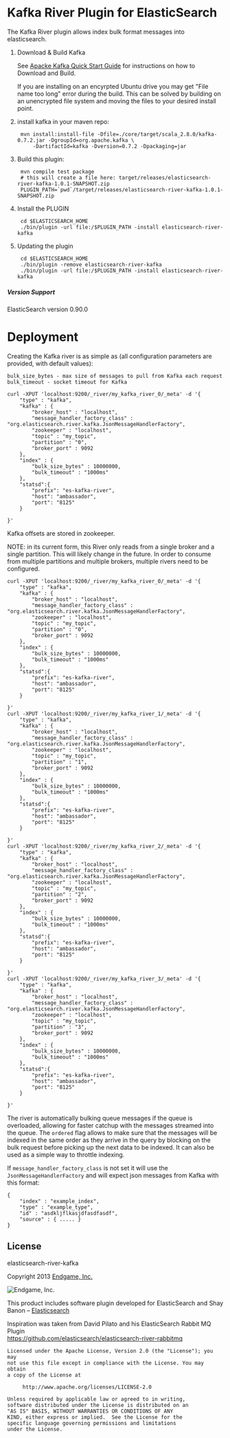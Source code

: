 Kafka River Plugin for ElasticSearch
==================================

The Kafka River plugin allows index bulk format messages into elasticsearch.

1. Download & Build Kafka
	
	See [Apacke Kafka Quick Start Guide](http://kafka.apache.org/07/quickstart.html)  for instructions on how to Download and Build.

	If you are installing on an encyrpted Ubuntu drive you may get "File name too long" error during the build. 
	This can be solved by building on an unencrypted file system and moving the files to your desired install point. 

2. install kafka in your maven repo:

        mvn install:install-file -Dfile=./core/target/scala_2.8.0/kafka-0.7.2.jar -DgroupId=org.apache.kafka \
            -DartifactId=kafka -Dversion=0.7.2 -Dpackaging=jar

3. Build this plugin:

        mvn compile test package 
        # this will create a file here: target/releases/elasticsearch-river-kafka-1.0.1-SNAPSHOT.zip
        PLUGIN_PATH=`pwd`/target/releases/elasticsearch-river-kafka-1.0.1-SNAPSHOT.zip

4. Install the PLUGIN

        cd $ELASTICSEARCH_HOME
        ./bin/plugin -url file:/$PLUGIN_PATH -install elasticsearch-river-kafka

5. Updating the plugin

        cd $ELASTICSEARCH_HOME
        ./bin/plugin -remove elasticsearch-river-kafka
        ./bin/plugin -url file:/$PLUGIN_PATH -install elasticsearch-river-kafka

##### Version Support

ElasticSearch version 0.90.0


Deployment
==========

Creating the Kafka river is as simple as (all configuration parameters are provided, with default values):

    bulk_size_bytes - max size of messages to pull from Kafka each request
    bulk_timeout - socket timeout for Kafka

	curl -XPUT 'localhost:9200/_river/my_kafka_river_0/_meta' -d '{
	    "type" : "kafka",
	    "kafka" : {
	        "broker_host" : "localhost", 
			"message_handler_factory_class" : "org.elasticsearch.river.kafka.JsonMessageHandlerFactory",
	        "zookeeper" : "localhost",
	        "topic" : "my_topic",
	        "partition" : "0",
	        "broker_port" : 9092
	    },
	    "index" : {
	        "bulk_size_bytes" : 10000000,
	        "bulk_timeout" : "1000ms"
        },
        "statsd":{
            "prefix": "es-kafka-river",
            "host": "ambassador",
            "port": "8125"
        }

	}'

Kafka offsets are stored in zookeeper.

NOTE: in its current form, this River only reads from a single broker and a single partition.  This will likely change in the future.  In 
order to consume from multiple partitions and multiple brokers, multiple rivers need to be configured.

	curl -XPUT 'localhost:9200/_river/my_kafka_river_0/_meta' -d '{
	    "type" : "kafka",
	    "kafka" : {
	        "broker_host" : "localhost", 
			"message_handler_factory_class" : "org.elasticsearch.river.kafka.JsonMessageHandlerFactory",
	        "zookeeper" : "localhost",
	        "topic" : "my_topic",
	        "partition" : "0",
	        "broker_port" : 9092
	    },
	    "index" : {
	        "bulk_size_bytes" : 10000000,
	        "bulk_timeout" : "1000ms"
        },
        "statsd":{
            "prefix": "es-kafka-river",
            "host": "ambassador",
            "port": "8125"
        }

	}'
	curl -XPUT 'localhost:9200/_river/my_kafka_river_1/_meta' -d '{
	    "type" : "kafka",
	    "kafka" : {
	        "broker_host" : "localhost", 
			"message_handler_factory_class" : "org.elasticsearch.river.kafka.JsonMessageHandlerFactory",
	        "zookeeper" : "localhost",
	        "topic" : "my_topic",
	        "partition" : "1",
	        "broker_port" : 9092
	    },
	    "index" : {
	        "bulk_size_bytes" : 10000000,
	        "bulk_timeout" : "1000ms"
        },
        "statsd":{
            "prefix": "es-kafka-river",
            "host": "ambassador",
            "port": "8125"
        }

	}'
	curl -XPUT 'localhost:9200/_river/my_kafka_river_2/_meta' -d '{
	    "type" : "kafka",
	    "kafka" : {
	        "broker_host" : "localhost", 
			"message_handler_factory_class" : "org.elasticsearch.river.kafka.JsonMessageHandlerFactory",
	        "zookeeper" : "localhost",
	        "topic" : "my_topic",
	        "partition" : "2",
	        "broker_port" : 9092
	    },
	    "index" : {
	        "bulk_size_bytes" : 10000000,
	        "bulk_timeout" : "1000ms"
        },
        "statsd":{
            "prefix": "es-kafka-river",
            "host": "ambassador",
            "port": "8125"
        }

	}'
	curl -XPUT 'localhost:9200/_river/my_kafka_river_3/_meta' -d '{
	    "type" : "kafka",
	    "kafka" : {
	        "broker_host" : "localhost", 
			"message_handler_factory_class" : "org.elasticsearch.river.kafka.JsonMessageHandlerFactory",
	        "zookeeper" : "localhost",
	        "topic" : "my_topic",
	        "partition" : "3",
	        "broker_port" : 9092
	    },
	    "index" : {
	        "bulk_size_bytes" : 10000000,
	        "bulk_timeout" : "1000ms"
        },
        "statsd":{
            "prefix": "es-kafka-river",
            "host": "ambassador",
            "port": "8125"
        }

	}'
    
The river is automatically bulking queue messages if the queue is overloaded, allowing for faster catchup with the 
messages streamed into the queue. The `ordered` flag allows to make sure that the messages will be indexed in the 
same order as they arrive in the query by blocking on the bulk request before picking up the next data to be indexed. 
It can also be used as a simple way to throttle indexing.

If `message_handler_factory_class` is not set it will use the `JsonMessageHandlerFactory` and will expect json messages from Kafka with this format:

	{	
		"index" : "example_index", 
		"type" : "example_type", 
		"id" : "asdkljflkasjdfasdfasdf", 
		"source" : { ..... } 
	}   

License
-------

elasticsearch-river-kafka
	
Copyright 2013 [Endgame, Inc.](http://www.endgame.com/)

![Endgame, Inc.](http://www.endgame.com/images/navlogo.png)
	
This product includes software plugin developed for
ElasticSearch and Shay Banon – [Elasticsearch](http://www.elasticsearch.org/)
	
Inspiration was taken from David Pilato and his ElasticSearch Rabbit MQ Plugin  
https://github.com/elasticsearch/elasticsearch-river-rabbitmq

	Licensed under the Apache License, Version 2.0 (the "License"); you may
	not use this file except in compliance with the License. You may obtain
	a copy of the License at

	     http://www.apache.org/licenses/LICENSE-2.0

	Unless required by applicable law or agreed to in writing,
	software distributed under the License is distributed on an
	"AS IS" BASIS, WITHOUT WARRANTIES OR CONDITIONS OF ANY
	KIND, either express or implied.  See the License for the
	specific language governing permissions and limitations
	under the License.



